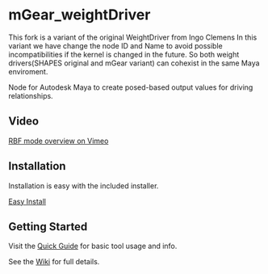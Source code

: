 # mGear_weightDriver
This fork is a variant of the original WeightDriver from Ingo Clemens
In this variant we have change the node ID and Name to avoid possible incompatibilities if the kernel is changed in the future. So both weight drivers(SHAPES original and mGear variant) can cohexist in the same Maya enviroment.

Node for Autodesk Maya to create posed-based output values for driving relationships.

## Video
[RBF mode overview on Vimeo](https://vimeo.com/196583536)

## Installation
Installation is easy with the included installer.

[Easy Install](https://github.com/IngoClemens/weightDriver/wiki/Installation)

## Getting Started
Visit the [Quick Guide](https://github.com/IngoClemens/weightDriver/wiki/Quick-Guide) for basic tool usage and info.

See the [Wiki](https://github.com/IngoClemens/weightDriver/wiki) for full details.
